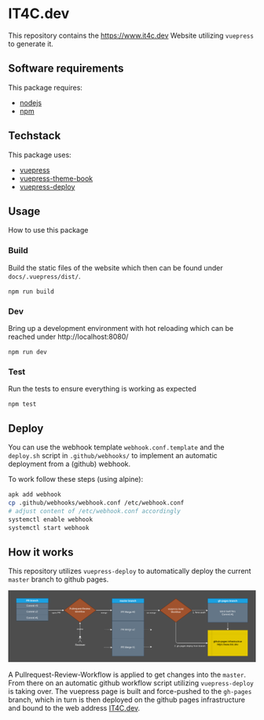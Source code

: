 # IT4C.dev

This repository contains the https://www.it4c.dev Website utilizing `vuepress` to generate it.

## Software requirements

This package requires:
- [nodejs](https://github.com/nodejs/node)
- [npm](https://github.com/npm/cli)

## Techstack

This package uses:
- [vuepress](https://github.com/vuejs/vuepress)
- [vuepress-theme-book](https://github.com/cyrilf/vuepress-theme-book)
- [vuepress-deploy](https://github.com/jenkey2011/vuepress-deploy)

## Usage

How to use this package

### Build

Build the static files of the website which then can be found under `docs/.vuepress/dist/`.
```
npm run build
```

### Dev

Bring up a development environment with hot reloading which can be reached under http://localhost:8080/

```
npm run dev
```

### Test

Run the tests to ensure everything is working as expected

```
npm test
```

## Deploy

You can use the webhook template `webhook.conf.template` and the `deploy.sh` script in `.github/webhooks/` to implement an automatic deployment from a (github) webhook.

To work follow these steps (using alpine):
```bash
apk add webhook
cp .github/webhooks/webhook.conf /etc/webhook.conf
# adjust content of /etc/webhook.conf accordingly
systemctl enable webhook
systemctl start webhook
```
## How it works

This repository utilizes `vuepress-deploy` to automatically deploy the current `master` branch to github pages.

![repo-architecture](./docs/images/docs/architecture.png)

A Pullrequest-Review-Workflow is applied to get changes into the `master`. From there on an automatic github workflow script utilizing `vuepress-deploy` is taking over. The vuepress page is built and force-pushed to the `gh-pages` branch, which in turn is then deployed on the github pages infrastructure and bound to the web address [IT4C.dev](https://www.it4c.dev).
